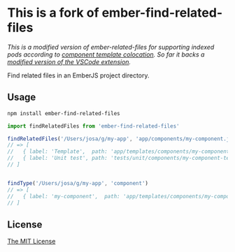 # This is a fork of ember-find-related-files

*This is a modified version of ember-related-files for supporting indexed pods according to [component template colocation](https://github.com/emberjs/rfcs/blob/master/text/0481-component-templates-co-location.md#detailed-design). So far it backs a [modified version of the VSCode extension](https://github.com/NoneOfMaster/vscode-ember-related-files).*

Find related files in an EmberJS project directory.

## Usage

```Bash
npm install ember-find-related-files
```

```JavaScript
import findRelatedFiles from 'ember-find-related-files'

findRelatedFiles('/Users/josa/g/my-app', 'app/components/my-component.js')
// => [
//   { label: 'Template',  path: 'app/templates/components/my-component.hbs' },
//   { label: 'Unit test', path: 'tests/unit/components/my-component-test.js' }
// ]


findType('/Users/josa/g/my-app', 'component')
// => [
//   { label: 'my-component',  path: 'app/templates/components/my-component.hbs' }
// ]

```

## License

[The MIT License](LICENSE.md)
